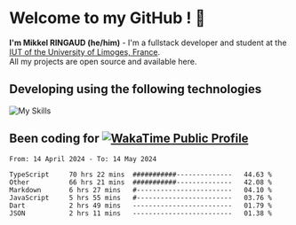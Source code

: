 # Welcome to my GitHub ! 🌃
**I'm Mikkel RINGAUD (he/him)** - I'm a fullstack developer and student at the [IUT of the University of Limoges, France](https://iut.unilim.fr). \
All my projects are open source and available here.

## Developing using the following technologies

![My Skills](https://skillicons.dev/icons?i=solidjs,pnpm,nodejs,ts,js,vercel,html,css,astro,git,md,discord,electron,figma,obsidian,github,windows,arch,bash,bun,c,cloudflare,linux,py,tailwind,vscode,nginx,npm,tauri,vite,zig,yarn,windicss&theme=dark)


## Been coding for [![WakaTime Public Profile](https://wakatime.com/badge/user/0839e595-e07a-435c-8d59-ed95f2a3d6dd.svg?style=flat-square)](https://wakatime.com/@0839e595-e07a-435c-8d59-ed95f2a3d6dd)

<!--START_SECTION:waka-->

```plain
From: 14 April 2024 - To: 14 May 2024

TypeScript     70 hrs 22 mins  ###########--------------   44.63 %
Other          66 hrs 21 mins  ###########--------------   42.08 %
Markdown       6 hrs 27 mins   #------------------------   04.10 %
JavaScript     5 hrs 55 mins   #------------------------   03.76 %
Dart           2 hrs 49 mins   -------------------------   01.79 %
JSON           2 hrs 11 mins   -------------------------   01.38 %
```

<!--END_SECTION:waka-->
